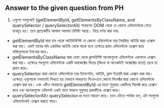 ## Answer to the given question from PH ## 

1. এগুলো সবগুলোই (getElementById, getElementsByClassName, and querySelector / querySelectorAll) সাধারণত DOM থেকে যে কোনো এলিমেনটকে পেতে ব্যবহৃত হয়। তবে প্রত্যেকটির আলাদা আলাদা বৈশিষ্ট্য আছে। নিম্নে বর্ণনা করা হলঃ
- getElementById দ্বারা ডম থেকে আইডিবিশিষ্ট যে কোনো এলিমেন্টকে তার নির্ধারিত আইডি দ্বারা এক্সেস করা যায়। একই নামের যদি একাধিক আইডি থেকে থাকে তবে এক্ষেত্রে প্রথম এলিমেন্টকে এক্সেস করে বাকিগুলোকে ইগনোর করে।
- getElementsByClassName দ্বারা ডোম থেকে ক্লাসবিশিষ্ট অনেকগুলো এলিমেন্টকে একসাথে এক্সেস করা যায়। এক্ষেত্রে সবগুলো এলিমেন্টকে একটি অবজেক্টের ভিতর (কিংবা যা অনেকটাই অব্জেক্টের মতো) রেখে তা প্রদান করে। 
- querySelector দ্বারা কোনো এলিমেন্টকে তার ট্যাগনেইম, আইডি, ক্লাস ইত্যাদি দ্বারা এক্সেস করা যায়। এক্ষেত্রে এগুলোকে সেভাবেই লিখতে হয় যেভাবে সাধারণত সিএসএসে কোনো সিলেক্টর দ্বারা কোনো এলিমেন্টকে এক্সেস করা হয়। এবং এটিও সাধারণত getElementById এর মতো শুধুমাত্র একটিকে সিলেক্ট করে এক্সেস করে এবং অনেকগুলো এলিমেন্ট একই নামে থাকলে শুধুমাত্র প্রথমটিকে এক্সেস করে।
- querySelectorAllও querySelectorএর মতো আচরণ করে। তবে এটাতে পার্থক্য হল, এটা সবগুলো এলিমেন্টকেই এক্সেস করতে পারে। 
